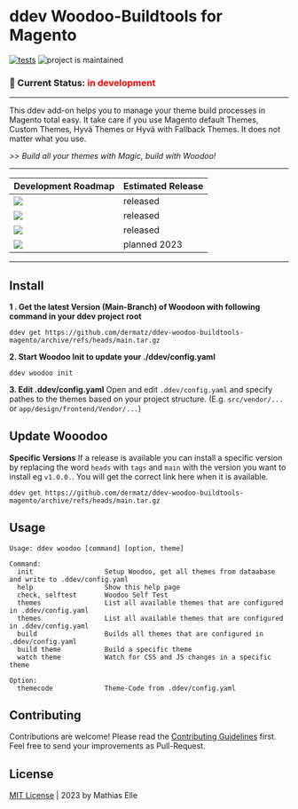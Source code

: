 # ddev Woodoo-Buildtools for Magento
[![tests](https://github.com/dermatz/ddev-woodoo-buildtools-magento/actions/workflows/tests.yml/badge.svg)](https://github.com/dermatz/ddev-woodoo-buildtools-magento/actions/workflows/tests.yml) ![project is maintained](https://img.shields.io/maintenance/yes/2024.svg)
### 🚦 Current Status: <font color="red">in development</font>

---
This ddev add-on helps you to manage your theme build processes in Magento total easy. It take care if you use Magento default Themes, Custom Themes, Hyvä Themes or Hyvä with Fallback Themes.
It does not matter what you use.

_>> Build all your themes with Magic, build with Woodoo!_

---

|Development Roadmap | Estimated Release
|-|-|
|<img src="https://img.shields.io/badge/Magento_2.x-released-FF5722">| released |
|<img src="https://img.shields.io/badge/Magento_2_Hyvä_1.2x-released-0A23B9">| released |
|<img src="https://img.shields.io/badge/Magento_2_Hyvä_Fallback-released-0A23B9">| released |
|<img src="https://img.shields.io/badge/Magento_1 (_MageOne_)-planned-e8486a">| planned 2023 |

---
## Install
**1 . Get the latest Version (Main-Branch) of Woodoon with following command in your ddev project root**
```shell
ddev get https://github.com/dermatz/ddev-woodoo-buildtools-magento/archive/refs/heads/main.tar.gz
```
**2. Start Woodoo Init to update your ./ddev/config.yaml**
```shell
ddev woodoo init
```
**3. Edit .ddev/config.yaml**
Open and edit `.ddev/config.yaml` and specify pathes to the themes based on your project structure. (E.g. `src/vendor/...` or `app/design/frontend/Vendor/...`)

## Update Wooodoo
**Specific Versions**
If a release is available you can install a specific version by replacing the word `heads` with `tags` and `main` with the version you want to install eg `v1.0.0.`. You will get the correct link here when it is available.

```shell
ddev get https://github.com/dermatz/ddev-woodoo-buildtools-magento/archive/refs/heads/main.tar.gz
```

## Usage
```shell
Usage: ddev woodoo [command] [option, theme]

Command:
  init                  Setup Woodoo, get all themes from dataabase and write to .ddev/config.yaml
  help                  Show this help page
  check, selftest       Woodoo Self Test
  themes                List all available themes that are configured in .ddev/config.yaml
  themes                List all available themes that are configured in .ddev/config.yaml
  build                 Builds all themes that are configured in .ddev/config.yaml
  build theme           Build a specific theme
  watch theme           Watch for CSS and JS changes in a specific theme

Option:
  themecode             Theme-Code from .ddev/config.yaml
```

## Contributing
Contributions are welcome! Please read the [Contributing Guidelines](./CONTRIBUTING.md) first.
Feel free to send your improvements as Pull-Request.

## License
[MIT License](./MIT-LICENSES.md) | 2023 by Mathias Elle
